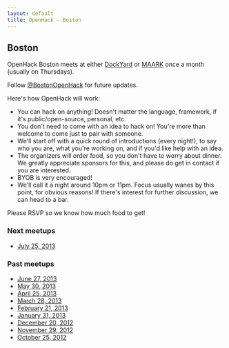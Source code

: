 ```yaml
---
layout: default
title: OpenHack - Boston
---
```


## Boston

OpenHack Boston meets at either [DockYard](http://dockyard.com) or [MAARK](http://www.maark.com)
once a month (usually on Thursdays).

Follow [@BostonOpenHack](https://twitter.com/BostonOpenHack) for future
updates.

Here's how OpenHack will work:

* You can hack on anything! Doesn't matter the language, framework, if it's
  public/open-source, personal, etc.
* You don't need to come with an idea to hack on! You're more than welcome to
  come just to pair with someone.
* We'll start off with a quick round of introductions (every night!), to say who
  you are, what you're working on, and if you'd like help with an idea.
* The organizers will order food, so you don't have to worry about dinner.
  We greatly appreciate sponsors for this, and please do get in contact if
  you are interested.
* BYOB is very encouraged!
* We'll call it a night around 10pm or 11pm. Focus usually wanes by this point, for
  obvious reasons! If there's interest for further discussion, we can head to a
  bar.

Please RSVP so we know how much food to get!

### Next meetups
* [July 25, 2013](https://guestlistapp.com/events/172200)

### Past meetups

* [June 27, 2013](https://guestlistapp.com/events/169779)
* [May 30, 2013](https://guestlistapp.com/events/162957)
* [April 25, 2013](https://guestlistapp.com/events/160761)
* [March 28, 2013](https://guestlistapp.com/events/150240)
* [February 21, 2013](https://guestlistapp.com/events/150231)
* [January 31, 2013](https://guestlistapp.com/events/145317)
* [December 20, 2012](https://guestlistapp.com/events/138702)
* [November 29, 2012](https://guestlistapp.com/events/132555)
* [October 25, 2012](http://reefpoints.dockyard.com/community/2012/10/26/openhack-boston.html)
